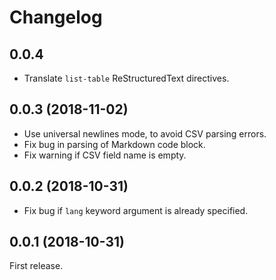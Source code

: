 # Changelog

## 0.0.4

* Translate `list-table` ReStructuredText directives.

## 0.0.3 (2018-11-02)

* Use universal newlines mode, to avoid CSV parsing errors.
* Fix bug in parsing of Markdown code block.
* Fix warning if CSV field name is empty.

## 0.0.2 (2018-10-31)

* Fix bug if `lang` keyword argument is already specified.

## 0.0.1 (2018-10-31)

First release.
